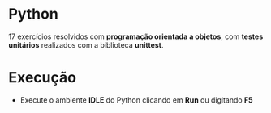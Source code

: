 # Python

17 exercícios resolvidos com <b>programação orientada a objetos</b>, com <b>testes unitários</b> realizados com a biblioteca <b>unittest</b>.


# Execução

<ul>
  <li>Execute o ambiente <b>IDLE</b> do Python clicando em <b>Run</b> ou digitando <b>F5</b></li>
<ul>
